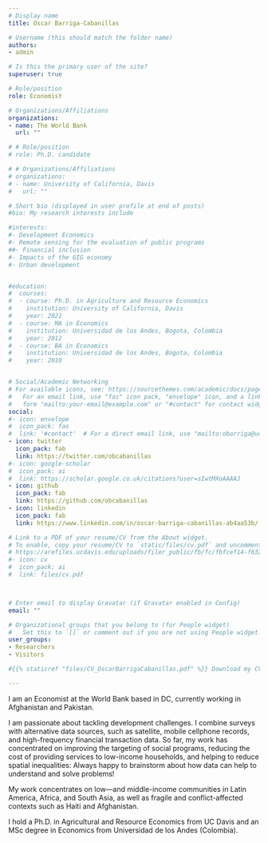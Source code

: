 ```yaml
---
# Display name
title: Oscar Barriga-Cabanillas

# Username (this should match the folder name)
authors:
- admin

# Is this the primary user of the site?
superuser: true

# Role/position
role: Economist

# Organizations/Affiliations
organizations:
- name: The World Bank
  url: ""

# # Role/position
# role: Ph.D. candidate

# # Organizations/Affiliations
# organizations:
# - name: University of California, Davis
#   url: ""

# Short bio (displayed in user profile at end of posts)
#bio: My research interests include 

#interests:
#- Development Economics
#- Remote sensing for the evaluation of public programs 
##- Financial inclusion 
#- Impacts of the GIG economy
#- Urban development


#education:
#  courses:
#  - course: Ph.D. in Agriculture and Resource Economics
#    institution: University of California, Davis
#    year: 2021 
#  - course: MA in Economics
#    institution: Universidad de los Andes, Bogota, Colombia
#    year: 2012
#  - course: BA in Economics
#    institution: Universidad de los Andes, Bogota, Colombia
#    year: 2010


# Social/Academic Networking
# For available icons, see: https://sourcethemes.com/academic/docs/page-builder/#icons
#   For an email link, use "fas" icon pack, "envelope" icon, and a link in the
#   form "mailto:your-email@example.com" or "#contact" for contact widget.
social:
#- icon: envelope
#  icon_pack: fas
#  link: '#contact'  # For a direct email link, use "mailto:obarriga@ucdavis.edu".
- icon: twitter
  icon_pack: fab
  link: https://twitter.com/obcabanillas
#- icon: google-scholar
#  icon_pack: ai
#  link: https://scholar.google.co.uk/citations?user=sIwtMXoAAAAJ
- icon: github
  icon_pack: fab
  link: https://github.com/obcabanillas
- icon: linkedin
  icon_pack: fab
  link: https://www.linkedin.com/in/oscar-barriga-cabanillas-ab4aa53b/

# Link to a PDF of your resume/CV from the About widget.
# To enable, copy your resume/CV to `static/files/cv.pdf` and uncomment the lines below.
# https://arefiles.ucdavis.edu/uploads/filer_public/fb/fc/fbfcef14-f632-42b0-b2ce-cbbcd100e91c/cv_oscarbarrigacabanillas.pdf
#- icon: cv
#  icon_pack: ai
#  link: files/cv.pdf



# Enter email to display Gravatar (if Gravatar enabled in Config)
email: ""

# Organizational groups that you belong to (for People widget)
#   Set this to `[]` or comment out if you are not using People widget.
user_groups:
- Researchers
- Visitors

#{{% staticref "files/CV_OscarBarrigaCabanillas.pdf" %}} Download my CV{{% /staticref %}}.

---
```

I am an Economist at the World Bank based in DC, currently working in Afghanistan and Pakistan.

I am passionate about tackling development challenges. I combine surveys with alternative data sources, such as satellite, mobile cellphone records, and high-frequency financial transaction data. So far, my work has concentrated on improving the targeting of social programs, reducing the cost of providing services to low-income households, and helping to reduce spatial inequalities: Always happy to brainstorm about how data can help to understand and solve problems! 

My work concentrates on low—and middle-income communities in Latin America, Africa, and South Asia, as well as fragile and conflict-affected contexts such as Haiti and Afghanistan. 

I hold a Ph.D. in Agricultural and Resource Economics from UC Davis and an MSc degree in Economics from Universidad de los Andes (Colombia).

<!-- 
I am a consultant at the World Bank working on the Poverty Unit for West Africa. I focus on understanding how we can leverage data to target social programs, the impact digital technologies in facilitating financial inclusion and participation in the labor market, and the role public policy plays at reducing poverty and inequality. For this, I combine non-traditional information, such as cellphone detail records and satellite data, with household surveys and census records.  


Prior to my career at the World Bank, I received a Ph.D. in Agriculture and Resource Economics from the University of California, Davis. -->

<!-- 
In my Job Market Paper, I identify heterogeneous responses to a digital credit product that finances cellphone expenditure. I find poorer customers are able to relax binding liquidity constraints, whereas non-poor customers demand loans for their convenience and not for pressing liquidity needs. 
My research combines high-frequency data with traditional household surveys to understand the daily financial lives of the poor. I also explore how big data can be used to identify and target vulnerable households, and its limitations. -->



